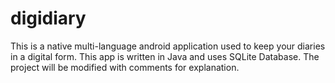 # digidiary
This is a native multi-language android application used to keep your diaries in a digital form. This app is written in Java and uses SQLite Database. The project will be modified with comments for explanation.
